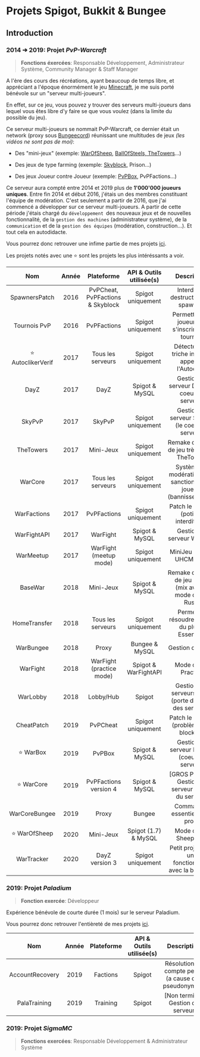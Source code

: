 
# Projets Spigot, Bukkit & Bungee

  

## Introduction

### 2014 ➔ 2019: Projet *PvP-Warcraft*

  

>  **Fonctions éxercées**: Responsable Développement, Administrateur Système, Community Manager & Staff Manager

  

A l'ère des cours des récréations, ayant beaucoup de temps libre, et appréciant a l'époque énormément le jeu [Minecraft](https://www.minecraft.net/fr-fr/), je me suis porté bénévole sur un "serveur multi-joueurs".

En effet, sur ce jeu, vous pouvez y trouver des serveurs multi-joueurs dans lequel vous êtes libre d'y faire se que vous voulez (dans la limite du possible du jeu).

Ce serveur multi-joueurs se nommait PvP-Warcraft, ce dernier était un network (proxy sous [Bungeecord](https://www.spigotmc.org/wiki/bungeecord/)) réunissant une multitudes de jeux *(les vidéos ne sont pas de moi)*:

  
  

- Des "mini-jeux" (exemple: [WarOfSheep](https://www.youtube.com/watch?v=-5rBSQLPwl4), [BallOfSteels, TheTowers](https://www.youtube.com/watch?v=H5qIFm_g6I4)...)

- Des jeux de type farming (exemple: [Skyblock](https://www.youtube.com/watch?v=yDSn0sF7-Po), Prison...)

- Des jeux Joueur contre Joueur (exemple: [PvPBox](https://www.youtube.com/watch?v=7OrWCIw8X1Q), PvPFactions...)

  

Ce serveur aura compté entre 2014 et 2019 plus de **1'000'000 joueurs uniques**. Entre fin 2014 et début 2016, j'étais un des membres constituant l'équipe de modération. C'est seulement a partir de 2016, que j'ai commencé a développer sur ce serveur multi-joueurs. A partir de cette période j'étais chargé du `développement `des nouveaux jeux et de nouvelles fonctionnalité, de la `gestion des machines` (administrateur système), de la `communication` et de la `gestion des équipes` (modération, construction...). Et tout cela en autodidacte.

Vous pourrez donc retrouver une infime partie de mes projets [ici](https://github.com/cmuagab/spigot-projects/tree/master/2014-pvp-warcraft).

  

Les projets notés avec une ⭐ sont les projets les plus intéréssants a voir.

  

| Nom               | Année | Plateforme                       | API & Outils utilisée(s) | Description                                                          |
|:-----------------:|:-----:|:--------------------------------:|:------------------------:|:--------------------------------------------------------------------:|
| SpawnersPatch     | 2016  | PvPCheat, PvPFactions & Skyblock | Spigot uniquement        | Interdire la destruction des spawners                                |
| Tournois PvP      | 2016  | PvPFactions                      | Spigot uniquement        | Permettre aux joueurs de s'inscrire a un tournois                    |
| ⭐ AutoclikerVerif | 2017  | Tous les serveurs                | Spigot uniquement        | Détecter une triche interdite appellée l'Autoclick.                  |
| DayZ              | 2017  | DayZ                             | Spigot & MySQL           | Gestion du serveur DayZ (le coeur du serveur)                        |
| SkyPvP            | 2017  | SkyPvP                           | Spigot uniquement        | Gestion du serveur SkyPvP (le coeur du serveur)                      |
| TheTowers         | 2017  | Mini-Jeux                        | Spigot uniquement        | Remake du mode de jeu très connu TheTowers                           |
| WarCore           | 2017  | Tous les serveurs                | Spigot uniquement        | Système de modération pour sanctionner les joueurs (bannissement...) |
| WarFactions       | 2017  | PvPFactions                      | Spigot uniquement        | Patch le serveur (potions interdites...)                             |
| WarFightAPI       | 2017  | WarFight                         | Spigot & MySQL           | Gestion du serveur WarFight                                          |
| WarMeetup         | 2017  | WarFight (meetup mode)           | Spigot uniquement        | MiniJeu nommé UHCMeetup                                              |
| BaseWar           | 2018  | Mini-Jeux                        | Spigot & MySQL           | Remake du mode de jeu KOTH (mix avec le mode de jeu Rush)            |
| HomeTransfer      | 2018  | Tous les serveurs                | Spigot uniquement        | Permet de résoudre un bug du plugin Essentials                       |
| WarBungee         | 2018  | Proxy                            | Bungee & MySQL           | Gestion du proxy                                                     |
| WarFight          | 2018  | WarFight (practice mode)         | Spigot & WarFightAPI     | Mode de jeu Practice                                                 |
| WarLobby          | 2018  | Lobby/Hub                        | Spigot                   | Gestion des serveurs lobby (porte d'entrée des serveurs)             |
| CheatPatch        | 2019  | PvPCheat                         | Spigot uniquement        | Patch le serveur (problèmes de blocks...)                            |
| ⭐ WarBox          | 2019  | PvPBox                           | Spigot & MySQL           | Gestion du serveur PvPBox (coeur du serveur)                         |
| ⭐ WarCore         | 2019  | PvPFactions version 4            | Spigot & MySQL           | [GROS PROJET] Gestion du serveur (coeur du serveur)                  |
| WarCoreBungee     | 2019  | Proxy                            | Bungee                   | Commandes essentielles au proxy                                      |
| ⭐ WarOfSheep      | 2020  | Mini-Jeux                        | Spigot (1.7) & MySQL     | Mode de jeu SheepWars                                                |
| WarTracker        | 2020  | DayZ version 3                   | Spigot uniquement        | Petit projet pour une fonctionnalité avec la boussole                |

  

### 2019: Projet *Paladium*

>  **Fonction exercée**: Développeur

  

Expérience bénévole de courte durée (1 mois) sur le serveur Paladium.

Vous pourrez donc retrouver l'entièreté de mes projets [ici](https://github.com/cmuagab/spigot-projects/tree/master/2018-paladium).

  

| Nom             | Année | Plateforme | API & Outils utilisée(s) | Description                                          |
|:---------------:|:-----:|:----------:|:------------------------:|:----------------------------------------------------:|
| AccountRecovery | 2019  | Factions   | Spigot                   | Résolution de compte perdu (a cause des pseudonymes) |
| PalaTraining    | 2019  | Training   | Spigot                   | [Non terminé] Gestion du serveur                     |

  

### 2019: Projet *SigmaMC*

  

>  **Fonctions exercées**: Responsable Développement & Administrateur Système
